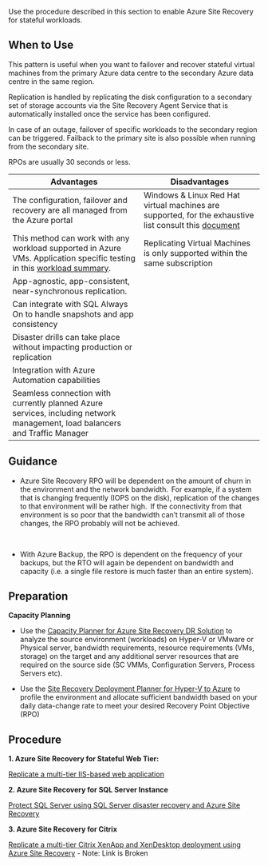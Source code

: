 
Use the procedure described in this section to enable Azure Site Recovery for stateful workloads. 


 

## When to Use 


This pattern is useful when you want to failover and recover stateful virtual machines from the primary Azure data centre to the secondary Azure data centre in the same region. 


Replication is handled by replicating the disk configuration to a secondary set of storage accounts via the Site Recovery Agent Service that is automatically installed once the service has been configured. 


In case of an outage, failover of specific workloads  to the secondary region can be triggered. Failback to the primary site is also possible when running from the secondary site.  


RPOs are usually 30 seconds or less. 

| __Advantages__ | __Disadvantages__ |
|------------------------------|----------------------------|
| The configuration, failover and recovery are all managed from the Azure portal| Windows & Linux Red Hat virtual machines are supported, for the exhaustive list consult this [document](https://docs.microsoft.com/en-us/azure/site-recovery/azure-to-azure-support-matrix)  | 
| This method can work with any workload supported in Azure VMs. Application specific testing in this [workload summary](https://docs.microsoft.com/en-us/azure/site-recovery/site-recovery-workload#workload-summary). | Replicating Virtual Machines is only supported within the same subscription  | 
| App-agnostic, app-consistent, near-synchronous replication.    |   | 
| Can integrate with SQL Always On to handle snapshots and app consistency    |   | 
| Disaster drills can take place without impacting production or replication   |  | 
| Integration with  Azure Automation capabilities    |   | 
| Seamless connection with currently planned Azure services, including network management, load balancers and Traffic Manager    |  | 
 

 


## Guidance  


 

- Azure Site Recovery  RPO will be dependent on the amount of churn in the environment and the network bandwidth.  For example, if a system that is changing frequently (IOPS on the disk), replication of the changes to that environment will be rather high.  If the connectivity from that environment is so poor that the bandwidth can’t transmit all of those changes, the RPO probably will not be achieved.  



  

- With Azure Backup, the RPO is dependent on the frequency of your backups, but the RTO will again be dependent on bandwidth and capacity (i.e. a single file restore is much faster than an entire system). 



 


 


## Preparation 


 

**Capacity Planning**

  - Use the [Capacity Planner for Azure Site Recovery DR Solution](https://gallery.technet.microsoft.com/Azure-Recovery-Capacity-d01dc40e)  to analyze the source environment (workloads) on Hyper-V or VMware or Physical server, bandwidth requirements, resource requirements (VMs, storage) on the target and any additional server resources that are required on the source side (SC VMMs, Configuration Servers, Process Servers etc). 

  - Use the [Site Recovery Deployment Planner for Hyper-V to Azure](https://docs.microsoft.com/en-us/azure/site-recovery/hyper-v-deployment-planner-overview) to profile the environment and allocate sufficient bandwidth based on your daily data-change rate to meet your desired Recovery Point Objective (RPO) 

 


## Procedure 

**1. Azure Site Recovery for Stateful Web Tier:**  

[Replicate a multi-tier IIS-based web application](https://docs.microsoft.com/en-us/azure/site-recovery/site-recovery-iis) 



**2. Azure Site Recovery for SQL Server Instance** 

[Protect SQL Server using SQL Server disaster recovery and Azure Site Recovery](https://docs.microsoft.com/en-us/azure/site-recovery/site-recovery-sql) 


**3. Azure Site Recovery for Citrix** 

[Replicate a multi-tier Citrix XenApp and XenDesktop deployment using Azure Site Recovery](https://docs.microsoft.com/en-us/azure/site-recovery/site-recovery-citrix-xenapp-and-xendesktop%3e)  -  Note:  Link is Broken 




 


 
